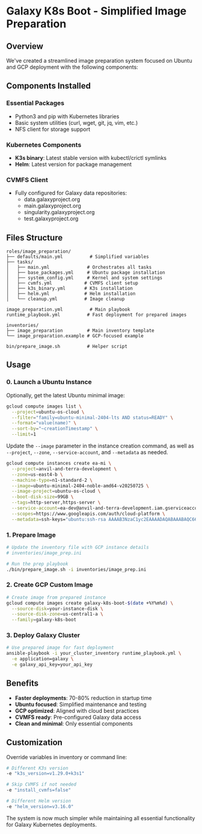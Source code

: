 # Galaxy K8s Boot - Simplified Image Preparation

## Overview

We've created a streamlined image preparation system focused on Ubuntu and GCP deployment with the following components:

## Components Installed

### Essential Packages
- Python3 and pip with Kubernetes libraries
- Basic system utilities (curl, wget, git, jq, vim, etc.)
- NFS client for storage support

### Kubernetes Components
- **K3s binary**: Latest stable version with kubectl/crictl symlinks
- **Helm**: Latest version for package management

### CVMFS Client
- Fully configured for Galaxy data repositories:
  - data.galaxyproject.org
  - main.galaxyproject.org
  - singularity.galaxyproject.org
  - test.galaxyproject.org

## Files Structure

```
roles/image_preparation/
├── defaults/main.yml          # Simplified variables
├── tasks/
│   ├── main.yml              # Orchestrates all tasks
│   ├── base_packages.yml     # Ubuntu package installation
│   ├── system_config.yml     # Kernel and system settings
│   ├── cvmfs.yml            # CVMFS client setup
│   ├── k3s_binary.yml       # K3s installation
│   ├── helm.yml             # Helm installation
│   └── cleanup.yml          # Image cleanup

image_preparation.yml          # Main playbook
runtime_playbook.yml          # Fast deployment for prepared images

inventories/
├── image_preparation         # Main inventory template
└── image_preparation.example # GCP-focused example

bin/prepare_image.sh          # Helper script
```

## Usage

### 0. Launch a Ubuntu Instance

Optionally, get the latest Ubuntu minimal image:

```bash
gcloud compute images list \
  --project=ubuntu-os-cloud \
  --filter="family=ubuntu-minimal-2404-lts AND status=READY" \
  --format="value(name)" \
  --sort-by="~creationTimestamp" \
  --limit=1
```

Update the `--image` parameter in the instance creation command, as well as
`--project`, `--zone`, `--service-account`, and `--metadata` as needed.

```bash
gcloud compute instances create ea-mi \
  --project=anvil-and-terra-development \
  --zone=us-east4-b \
  --machine-type=n1-standard-2 \
  --image=ubuntu-minimal-2404-noble-amd64-v20250725 \
  --image-project=ubuntu-os-cloud \
  --boot-disk-size=99GB \
  --tags=http-server,https-server \
  --service-account=ea-dev@anvil-and-terra-development.iam.gserviceaccount.com \
  --scopes=https://www.googleapis.com/auth/cloud-platform \
  --metadata=ssh-keys="ubuntu:ssh-rsa AAAAB3NzaC1yc2EAAAADAQABAAABAQC66Snr9/0wpnzOkseCDm5xwq8zOI3EyEh0eec0MkED32ZBCFBcS1bnuwh8ZJtjgK0lDEfMAyR9ZwBlGM+BZW1j9h62gw6OyddTNjcKpFEdC9iA6VLpaVMjiEv9HgRw3CglxefYnEefG6j7RW4J9SU1RxEHwhUUPrhNv4whQe16kKaG6P6PNKH8tj8UCoHm3WdcJRXfRQEHkjoNpSAoYCcH3/534GnZrT892oyW2cfiz/0vXOeNkxp5uGZ0iss9XClxlM+eUYA/Klv/HV8YxP7lw8xWSGbTWqL7YkWa8qoQQPiV92qmJPriIC4dj+TuDsoMjbblcgMZN1En+1NEVMbV ea_key_pair"
```

### 1. Prepare Image

```bash
# Update the inventory file with GCP instance details
# inventories/image_prep.ini

# Run the prep playbook
./bin/prepare_image.sh -i inventories/image_prep.ini
```

### 2. Create GCP Custom Image

```bash
# Create image from prepared instance
gcloud compute images create galaxy-k8s-boot-$(date +%Y%m%d) \
  --source-disk=your-instance-disk \
  --source-disk-zone=us-central1-a \
  --family=galaxy-k8s-boot
```

### 3. Deploy Galaxy Cluster

```bash
# Use prepared image for fast deployment
ansible-playbook -i your_cluster_inventory runtime_playbook.yml \
  -e application=galaxy \
  -e galaxy_api_key=your_api_key
```

## Benefits

- **Faster deployments**: 70-80% reduction in startup time
- **Ubuntu focused**: Simplified maintenance and testing
- **GCP optimized**: Aligned with cloud best practices
- **CVMFS ready**: Pre-configured Galaxy data access
- **Clean and minimal**: Only essential components

## Customization

Override variables in inventory or command line:

```bash
# Different K3s version
-e "k3s_version=v1.29.0+k3s1"

# Skip CVMFS if not needed
-e "install_cvmfs=false"

# Different Helm version
-e "helm_version=v3.16.0"
```

The system is now much simpler while maintaining all essential functionality for Galaxy Kubernetes deployments.
